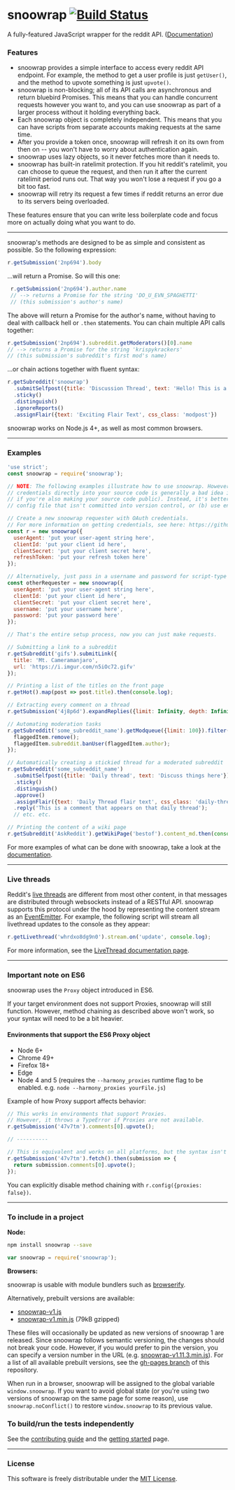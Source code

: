 # snoowrap [![Build Status](https://travis-ci.org/not-an-aardvark/snoowrap.svg?branch=master)](https://travis-ci.org/not-an-aardvark/snoowrap)

A fully-featured JavaScript wrapper for the reddit API. ([Documentation](https://not-an-aardvark.github.io/snoowrap))

### Features

* snoowrap provides a simple interface to access every reddit API endpoint. For example, the method to get a user profile is just `getUser()`, and the method to upvote something is just `upvote()`.
* snoowrap is non-blocking; all of its API calls are asynchronous and return bluebird Promises. This means that you can handle concurrent requests however you want to, and you can use snoowrap as part of a larger process without it holding everything back.
* Each snoowrap object is completely independent. This means that you can have scripts from separate accounts making requests at the same time.
* After you provide a token once, snoowrap will refresh it on its own from then on -- you won't have to worry about authentication again.
* snoowrap uses lazy objects, so it never fetches more than it needs to.
* snoowrap has built-in ratelimit protection. If you hit reddit's ratelimit, you can choose to queue the request, and then run it after the current ratelimit period runs out. That way you won't lose a request if you go a bit too fast.
* snoowrap will retry its request a few times if reddit returns an error due to its servers being overloaded.

These features ensure that you can write less boilerplate code and focus more on actually doing what you want to do.

---

snoowrap's methods are designed to be as simple and consistent as possible. So the following expression:

```js
r.getSubmission('2np694').body
```
...will return a Promise. So will this one:
```js
 r.getSubmission('2np694').author.name
 // --> returns a Promise for the string 'DO_U_EVN_SPAGHETTI'
 // (this submission's author's name)
 ```
The above will return a Promise for the author's name, without having to deal with callback hell or `.then` statements. You can chain multiple API calls together:

```js
r.getSubmission('2np694').subreddit.getModerators()[0].name
// --> returns a Promise for the string 'krispykrackers'
// (this submission's subreddit's first mod's name)
```
...or chain actions together with fluent syntax:

```js
r.getSubreddit('snoowrap')
  .submitSelfpost({title: 'Discussion Thread', text: 'Hello! This is a thread'})
  .sticky()
  .distinguish()
  .ignoreReports()
  .assignFlair({text: 'Exciting Flair Text', css_class: 'modpost'})
```

snoowrap works on Node.js 4+, as well as most common browsers.

---

### Examples

```js
'use strict';
const snoowrap = require('snoowrap');

// NOTE: The following examples illustrate how to use snoowrap. However, hardcoding
// credentials directly into your source code is generally a bad idea in practice (especially
// if you're also making your source code public). Instead, it's better to either (a) use a separate
// config file that isn't committed into version control, or (b) use environment variables.

// Create a new snoowrap requester with OAuth credentials.
// For more information on getting credentials, see here: https://github.com/not-an-aardvark/reddit-oauth-helper
const r = new snoowrap({
  userAgent: 'put your user-agent string here',
  clientId: 'put your client id here',
  clientSecret: 'put your client secret here',
  refreshToken: 'put your refresh token here'
});

// Alternatively, just pass in a username and password for script-type apps.
const otherRequester = new snoowrap({
  userAgent: 'put your user-agent string here',
  clientId: 'put your client id here',
  clientSecret: 'put your client secret here',
  username: 'put your username here',
  password: 'put your password here'
});

// That's the entire setup process, now you can just make requests.

// Submitting a link to a subreddit
r.getSubreddit('gifs').submitLink({
  title: 'Mt. Cameramanjaro',
  url: 'https://i.imgur.com/n5iOc72.gifv'
});

// Printing a list of the titles on the front page
r.getHot().map(post => post.title).then(console.log);

// Extracting every comment on a thread
r.getSubmission('4j8p6d').expandReplies({limit: Infinity, depth: Infinity}).then(console.log)

// Automating moderation tasks
r.getSubreddit('some_subreddit_name').getModqueue({limit: 100}).filter(someRemovalCondition).forEach(flaggedItem => {
  flaggedItem.remove();
  flaggedItem.subreddit.banUser(flaggedItem.author);
});

// Automatically creating a stickied thread for a moderated subreddit
r.getSubreddit('some_subreddit_name')
  .submitSelfpost({title: 'Daily thread', text: 'Discuss things here'})
  .sticky()
  .distinguish()
  .approve()
  .assignFlair({text: 'Daily Thread flair text', css_class: 'daily-thread'})
  .reply('This is a comment that appears on that daily thread');
  // etc. etc.

// Printing the content of a wiki page
r.getSubreddit('AskReddit').getWikiPage('bestof').content_md.then(console.log);

```

For more examples of what can be done with snoowrap, take a look at the [documentation](https://not-an-aardvark.github.io/snoowrap).

---

### Live threads

Reddit's [live threads](https://www.reddit.com/r/live/wiki/index) are different from most other content, in that messages are distributed through websockets instead of a RESTful API. snoowrap supports this protocol under the hood by representing the content stream as an [EventEmitter](https://nodejs.org/api/events.html#events_class_eventemitter). For example, the following script will stream all livethread updates to the console as they appear:

```js
r.getLivethread('whrdxo8dg9n0').stream.on('update', console.log);
```

For more information, see the [LiveThread documentation page](https://not-an-aardvark.github.io/snoowrap/LiveThread.html).

---

### Important note on ES6

snoowrap uses the `Proxy` object introduced in ES6.

If your target environment does not support Proxies, snoowrap will still function. However, method chaining as described above won't work, so your syntax will need to be a bit heavier.

#### Environments that support the ES6 Proxy object

* Node 6+
* Chrome 49+
* Firefox 18+
* Edge
* Node 4 and 5 (requires the `--harmony_proxies` runtime flag to be enabled. e.g. `node --harmony_proxies yourFile.js`)

Example of how Proxy support affects behavior:

```js
// This works in environments that support Proxies.
// However, it throws a TypeError if Proxies are not available.
r.getSubmission('47v7tm').comments[0].upvote();

// ----------

// This is equivalent and works on all platforms, but the syntax isn't as nice.
r.getSubmission('47v7tm').fetch().then(submission => {
  return submission.comments[0].upvote();
});

```

You can explicitly disable method chaining with `r.config({proxies: false})`.

---

### To include in a project

**Node:**

```bash
npm install snoowrap --save
```
```js
var snoowrap = require('snoowrap');
```

**Browsers:**

snoowrap is usable with module bundlers such as [browserify](http://browserify.org/).

Alternatively, prebuilt versions are available:

* [snoowrap-v1.js](https://not-an-aardvark.github.io/snoowrap/snoowrap-v1.js)
* [snoowrap-v1.min.js](https://not-an-aardvark.github.io/snoowrap/snoowrap-v1.min.js) (79kB gzipped)

These files will occasionally be updated as new versions of snoowrap 1 are released. Since snoowrap follows semantic versioning, the changes should not break your code. However, if you would prefer to pin the version, you can specify a version number in the URL (e.g. [snoowrap-v1.11.3.min.js](https://not-an-aardvark.github.io/snoowrap/snoowrap-v1.11.3.min.js)). For a list of all available prebuilt versions, see the [gh-pages branch](https://github.com/not-an-aardvark/snoowrap/tree/gh-pages) of this repository.

When run in a browser, snoowrap will be assigned to the global variable `window.snoowrap`. If you want to avoid global state (or you're using two versions of snoowrap on the same page for some reason), use `snoowrap.noConflict()` to restore `window.snoowrap` to its previous value.

### To build/run the tests independently
See the [contributing guide](https://github.com/not-an-aardvark/snoowrap/blob/master/CONTRIBUTING.md) and the [getting started](https://github.com/not-an-aardvark/snoowrap/blob/master/src/README.md) page.

---

### License

This software is freely distributable under the [MIT License](https://github.com/not-an-aardvark/snoowrap/blob/master/LICENSE.md).
